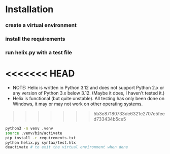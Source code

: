 # Installation

### create a virtual environment
### install the requirements
### run helix.py with a test file

<<<<<<< HEAD
=======
- NOTE: Helix is written in Python 3.12 and does not support Python 2.x or any version of Python 3.x below 3.12. (Maybe it does, I haven't tested it.)
- Helix is functional (but quite unstable). All testing has only been done on Windows,
  it may or may not work on other operating systems.

>>>>>>> 5b3e87180733de6321e2707e5feed733434b5ce5
```bash
python3 -m venv .venv
source .venv/bin/activate
pip install -r requirements.txt
python helix.py syntax/test.hlx
deactivate # to exit the virtual environment when done
```
